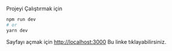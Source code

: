 
Projeyi Çalıştırmak için

```bash
npm run dev
# or
yarn dev
```
Sayfayı açmak için
[http://localhost:3000](http://localhost:3000) 
Bu linke tıklayabilirsiniz.
